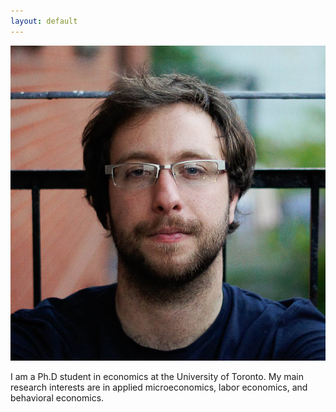 ```yaml
---
layout: default
---
```


![picture](images/me.jpg "Marc-Antoine Schmidt")

I am a Ph.D student in economics at the University of Toronto. My main research interests are in applied microeconomics, labor economics, and behavioral economics.